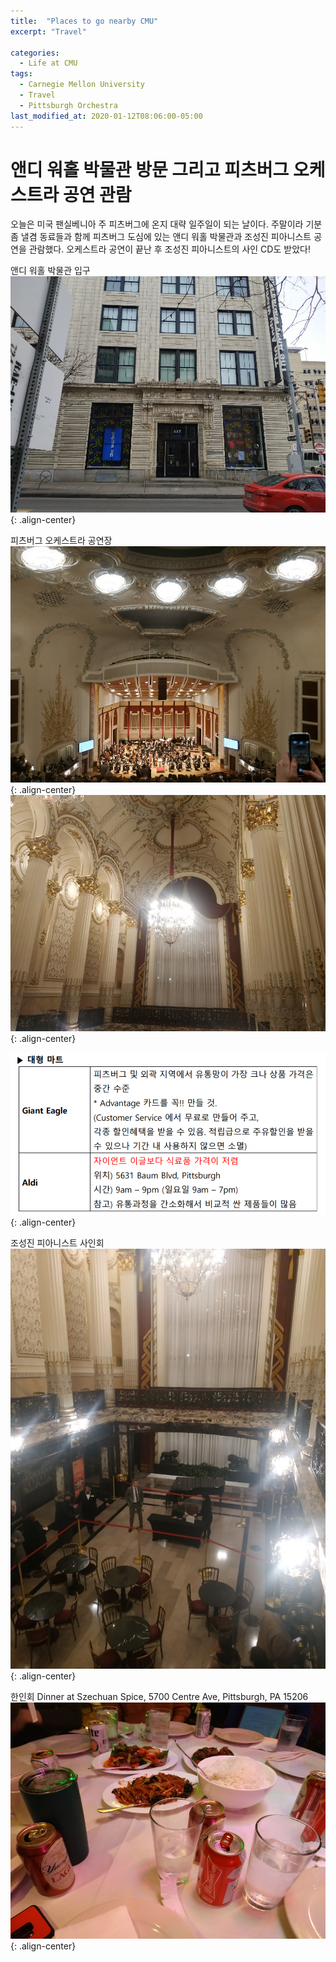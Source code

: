 ```yaml
---
title:  "Places to go nearby CMU"
excerpt: "Travel"

categories:
  - Life at CMU
tags:
  - Carnegie Mellon University
  - Travel
  - Pittsburgh Orchestra
last_modified_at: 2020-01-12T08:06:00-05:00
---
```


# 앤디 워홀 박물관 방문 그리고 피츠버그 오케스트라 공연 관람
오늘은 미국 팬실베니아 주 피츠버그에 온지 대략 일주일이 되는 날이다. 주말이라 기분 좀 낼겸 동료들과 함께 피츠버그 도심에 있는 앤디 워홀 박물관과 조성진 피아니스트 공연을 관람했다. 오케스트라 공연이 끝난 후 조성진 피아니스트의 사인 CD도 받았다! 

앤디 워홀 박물관 입구
![](images/andywarhol_museum0.jpg){: .align-center}

피츠버그 오케스트라 공연장
![](/images/pitt_orchestra0.jpg){: .align-center}
![](/images/pitt_orchestra1.jpg){: .align-center}

![](/images/Mart1.png){: .align-center}

조성진 피아니스트 사인회
![](/images/pitt_orchestra2.jpg){: .align-center}

한인회 Dinner at Szechuan Spice, 5700 Centre Ave, Pittsburgh, PA 15206
![](/images/한인회_저녁0.jpg){: .align-center}
